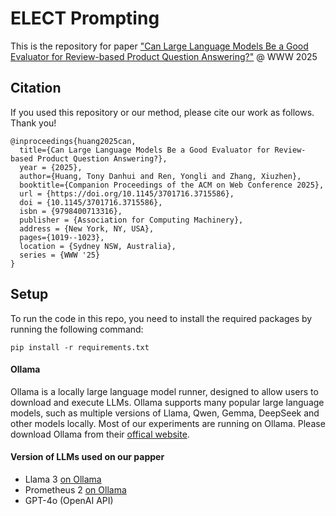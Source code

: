 # ELECT Prompting

This is the repository for paper ["Can Large Language Models Be a Good Evaluator for Review-based Product Question Answering?"](https://dl.acm.org/doi/10.1145/3701716.3715586) @ WWW 2025

## Citation

If you used this repository or our method, please cite our work as follows. Thank you!

```
@inproceedings{huang2025can,
  title={Can Large Language Models Be a Good Evaluator for Review-based Product Question Answering?},
  year = {2025},
  author={Huang, Tony Danhui and Ren, Yongli and Zhang, Xiuzhen},
  booktitle={Companion Proceedings of the ACM on Web Conference 2025},
  url = {https://doi.org/10.1145/3701716.3715586},
  doi = {10.1145/3701716.3715586},
  isbn = {9798400713316},
  publisher = {Association for Computing Machinery},
  address = {New York, NY, USA},
  pages={1019--1023},
  location = {Sydney NSW, Australia},
  series = {WWW '25}
}
```

## Setup

To run the code in this repo, you need to install the required packages by running the following command:
```
pip install -r requirements.txt
```

#### Ollama

Ollama is a locally large language model runner, designed to allow users to download and execute LLMs. Ollama supports many popular large language models, such as multiple versions of Llama, Qwen, Gemma, DeepSeek and other models locally. Most of our experiments are running on Ollama. Please download Ollama from their [offical website](https://ollama.com/download).

#### Version of LLMs used on our papper
- Llama 3 [on Ollama](https://ollama.com/library/llama3)
- Prometheus 2 [on Ollama](https://ollama.com/tensortemplar/prometheus2:7b-fp16)
- GPT-4o (OpenAI API)